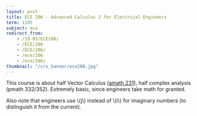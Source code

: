 ```yaml
---
layout: post
title: ECE 206 - Advanced Calculus 2 for Electrical Engineers
term: 1195
subject: ece
redirect_from:
    - /19-05/ECE206/
    - /ECE/206
    - /ECE/206/
    - /ece/206
    - /ece/206/
thumbnail: "/crs_banner/ece206.jpg"
---
```


This course is about half Vector Calculus ([amath 231](/amath231)), half complex analysis (pmath 332/352). Extremely basic, since engineers take math for granted.

Also note that engineers use \\(j\\) instead of \\(i\\) for imaginary numbers (to distinguish it from the current).
